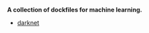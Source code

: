**A collection of dockfiles for machine learning.**

* [darknet](https://github.com/borninfrrdom/dockers4ml/darknet)